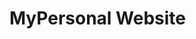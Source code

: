 # MyPersonal Website

<!-- First thing people see on repo/GitHub
Things to include  
    What the project does 
    how to install and run the code  -->